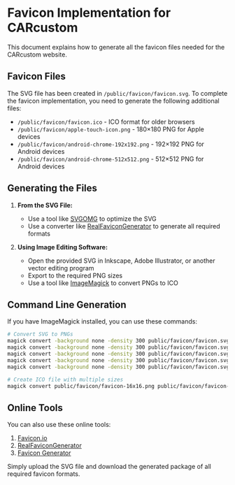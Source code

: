 # Favicon Implementation for CARcustom

This document explains how to generate all the favicon files needed for the CARcustom website.

## Favicon Files

The SVG file has been created in `/public/favicon/favicon.svg`. To complete the favicon implementation, you need to generate the following additional files:

- `/public/favicon/favicon.ico` - ICO format for older browsers
- `/public/favicon/apple-touch-icon.png` - 180×180 PNG for Apple devices
- `/public/favicon/android-chrome-192x192.png` - 192×192 PNG for Android devices
- `/public/favicon/android-chrome-512x512.png` - 512×512 PNG for Android devices

## Generating the Files

1. **From the SVG File:**
   - Use a tool like [SVGOMG](https://jakearchibald.github.io/svgomg/) to optimize the SVG
   - Use a converter like [RealFaviconGenerator](https://realfavicongenerator.net/) to generate all required formats

2. **Using Image Editing Software:**
   - Open the provided SVG in Inkscape, Adobe Illustrator, or another vector editing program
   - Export to the required PNG sizes
   - Use a tool like [ImageMagick](https://imagemagick.org/) to convert PNGs to ICO

## Command Line Generation

If you have ImageMagick installed, you can use these commands:

```bash
# Convert SVG to PNGs
magick convert -background none -density 300 public/favicon/favicon.svg -resize 16x16 public/favicon/favicon-16x16.png
magick convert -background none -density 300 public/favicon/favicon.svg -resize 32x32 public/favicon/favicon-32x32.png
magick convert -background none -density 300 public/favicon/favicon.svg -resize 180x180 public/favicon/apple-touch-icon.png
magick convert -background none -density 300 public/favicon/favicon.svg -resize 192x192 public/favicon/android-chrome-192x192.png
magick convert -background none -density 300 public/favicon/favicon.svg -resize 512x512 public/favicon/android-chrome-512x512.png

# Create ICO file with multiple sizes
magick convert public/favicon/favicon-16x16.png public/favicon/favicon-32x32.png public/favicon/favicon.ico
```

## Online Tools

You can also use these online tools:

1. [Favicon.io](https://favicon.io/favicon-converter/)
2. [RealFaviconGenerator](https://realfavicongenerator.net/)
3. [Favicon Generator](https://www.favicon-generator.org/)

Simply upload the SVG file and download the generated package of all required favicon formats. 